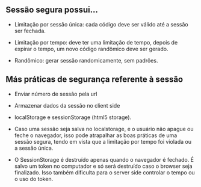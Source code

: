 ## Sessão segura possui...

   - Limitação por sessão única: cada código deve ser válido até a sessão ser fechada.

   - Limitação por tempo: deve ter uma limitação de tempo, depois de expirar o tempo, um novo código randômico deve ser gerado.

   - Randômico: gerar sessão randomicamente, sem padrões.


## Más práticas de segurança referente à sessão

   - Enviar número de sessão pela url

   - Armazenar dados da sessão no client side

   - localStorage e sessionStorage (html5 storage). 
   
   - Caso uma sessão seja salva no localstorage, e o usuário não apague ou feche o navegador, isso pode atrapalhar as boas práticas de uma sessão segura, tendo em vista que a limitação por tempo foi violada ou a sessão única. 

   - O SessionStorage é destruído apenas quando o navegador é fechado. É salvo um token no computador e só será destruído caso o browser seja finalizado. Isso também dificulta para o server side controlar o tempo ou o uso do token. 